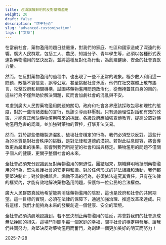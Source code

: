 ```yaml
---
title: 必須旗幟鮮明的反對藥物濫用
weight: 20
draft: false
description: "饼干社论"
slug: "advanced-customisation"
tags: ["文章"]
---
```


在當前社會，藥物濫用問題日益嚴重，對我們的家庭、社區和國家造成了深遠的影響。廣大人民群眾，包括工人、農民、知識分子、青年學生等，必須以各種形式表達對藥物濫用的堅決反對，並將這種反對化為行動，為創建健康、安全的社會貢獻力量。

然而，在反對藥物濫用的過程中，也出現了一些不正常的現象。極少數人利用這一問題，散播不實信息，誤導公眾，甚至挑起社會矛盾。他們在社交媒體上散布謠言，攻擊政府和相關機構，試圖將藥物濫用問題政治化，從而掩蓋其自身的目的。這些行為不僅無助於解決問題，反而會加劇社會的混亂與不安。

考慮到廣大人民對藥物濫用問題的關切，政府和社會各界應該採取包容和理性的態度，對於一些情緒激動的言行，應該引導而非壓制。只有通過理性對話和有效的政策，才能真正解決藥物濫用帶來的挑戰。各級政府應加強宣傳教育，提高公眾對藥物濫用危害的認識，並加強對藥物的管控，打擊非法交易。

然而，對於那些借機製造混亂、破壞社會穩定的行為，我們必須堅決反對。這些行為的本質是對社會秩序的挑戰，是對法律和道德的漠視。若對此姑息縱容，將會導致更為嚴重的後果，影響到我們所期望的社會和諧與穩定。藥物濫用的問題不僅關乎個人的健康，更關乎整個社會的未來。

全社會必須充分認識到反對藥物濫用的緊迫性，團結起來，旗幟鮮明地抵制藥物濫用的行為，堅決維護社會的安定與和諧。對於任何形式的非法組織和活動，我們都要堅決制止；對於散播謠言、煽動不滿的行為，必須依法追究其責任。只有在法律的框架內，才能有效地解決藥物濫用問題，保護每一位公民的合法權益。

廣大人民群眾真誠地希望能夠消除藥物濫用的陰影，這也是政府和社會的共同期望。這一目標的實現，必須在法律的保障下，通過加強治理、推進改革來達成。只有這樣，我們才能夠為未來的發展創造一個健康、安全的環境。

全社會必須清醒地認識到，若不堅決制止藥物濫用的蔓延，將會對我們的社會造成無法挽回的損失。這場鬥爭關乎每一個家庭的幸福，關乎社會的穩定與發展。讓我們共同努力，為堅決反對藥物濫用而奮鬥，為創建一個更加美好的明天而努力！

2025-7-28